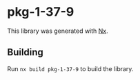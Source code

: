 # pkg-1-37-9

This library was generated with [Nx](https://nx.dev).

## Building

Run `nx build pkg-1-37-9` to build the library.

